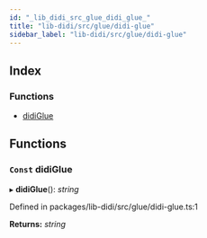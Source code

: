 ```yaml
---
id: "_lib_didi_src_glue_didi_glue_"
title: "lib-didi/src/glue/didi-glue"
sidebar_label: "lib-didi/src/glue/didi-glue"
---
```


## Index

### Functions

* [didiGlue](_lib_didi_src_glue_didi_glue_.md#const-didiglue)

## Functions

### <a id="const-didiglue" name="const-didiglue"></a> `Const` didiGlue

▸ **didiGlue**(): *string*

Defined in packages/lib-didi/src/glue/didi-glue.ts:1

**Returns:** *string*
